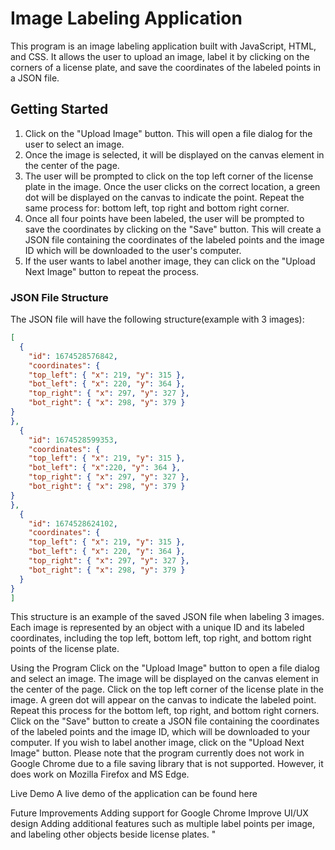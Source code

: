 # Image Labeling Application

This program is an image labeling application built with JavaScript, HTML, and CSS. It allows the user to upload an image, label it by clicking on the corners of a license plate, and save the coordinates of the labeled points in a JSON file.

## Getting Started

1. Click on the "Upload Image" button. This will open a file dialog for the user to select an image.
2. Once the image is selected, it will be displayed on the canvas element in the center of the page.
3. The user will be prompted to click on the top left corner of the license plate in the image. Once the user clicks on the correct location, a green dot will be displayed on the canvas to indicate the point. Repeat the same process for: bottom left, top right and bottom right corner.
4. Once all four points have been labeled, the user will be prompted to save the coordinates by clicking on the "Save" button. This will create a JSON file containing the coordinates of the labeled points and the image ID which will be downloaded to the user's computer.
5. If the user wants to label another image, they can click on the "Upload Next Image" button to repeat the process.

### JSON File Structure

The JSON file will have the following structure(example with 3 images):

  ```json
  [
    {
      "id": 1674528576842,
      "coordinates": {
      "top_left": { "x": 219, "y": 315 },
      "bot_left": { "x": 220, "y": 364 },
      "top_right": { "x": 297, "y": 327 },
      "bot_right": { "x": 298, "y": 379 }
  }
  },
    {
      "id": 1674528599353,
      "coordinates": {
      "top_left": { "x": 219, "y": 315 },
      "bot_left": { "x":220, "y": 364 },
      "top_right": { "x": 297, "y": 327 },
      "bot_right": { "x": 298, "y": 379 }
  }
  },
    {
      "id": 1674528624102,
      "coordinates": {
      "top_left": { "x": 219, "y": 315 },
      "bot_left": { "x": 220, "y": 364 },
      "top_right": { "x": 297, "y": 327 },
      "bot_right": { "x": 298, "y": 379 }
    }
  }
  ]
```

This structure is an example of the saved JSON file when labeling 3 images. Each image is represented by an object with a unique ID and its labeled coordinates, including the top left, bottom left, top right, and bottom right points of the license plate.

Using the Program
Click on the "Upload Image" button to open a file dialog and select an image.
The image will be displayed on the canvas element in the center of the page.
Click on the top left corner of the license plate in the image. A green dot will appear on the canvas to indicate the labeled point. Repeat this process for the bottom left, top right, and bottom right corners.
Click on the "Save" button to create a JSON file containing the coordinates of the labeled points and the image ID, which will be downloaded to your computer.
If you wish to label another image, click on the "Upload Next Image" button.
Please note that the program currently does not work in Google Chrome due to a file saving library that is not supported. However, it does work on Mozilla Firefox and MS Edge.

Live Demo
A live demo of the application can be found here

Future Improvements
Adding support for Google Chrome
Improve UI/UX design
Adding additional features such as multiple label points per image, and labeling other objects beside license plates.
"





